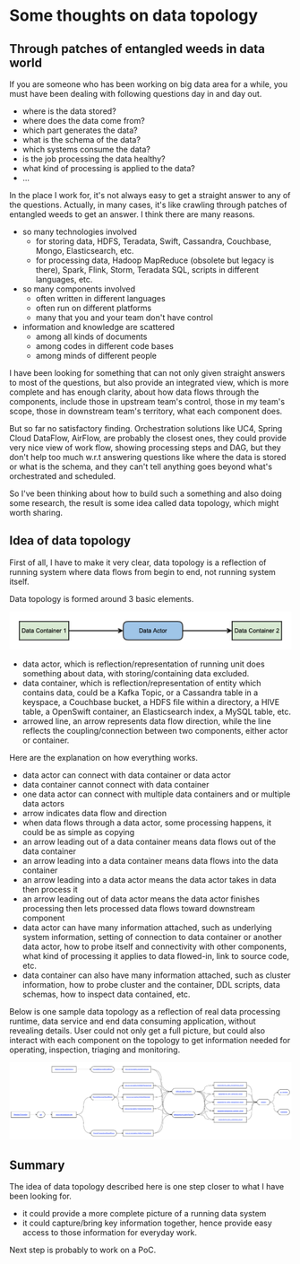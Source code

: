 # Some thoughts on data topology

## Through patches of entangled weeds in data world

If you are someone who has been working on big data area for a while, you must have been dealing with following questions day in and day out. 

- where is the data stored?
- where does the data come from?
- which part generates the data?
- what is the schema of the data?
- which systems consume the data?
- is the job processing the data healthy?
- what kind of processing is applied to the data?
- ...

In the place I work for, it's not always easy to get a straight answer to any of the questions. Actually, in many cases, it's like crawling 
through patches of entangled weeds to get an answer. I think there are many reasons.
- so many technologies involved
  - for storing data, HDFS, Teradata, Swift, Cassandra, Couchbase, Mongo, Elasticsearch, etc.
  - for processing data, Hadoop MapReduce (obsolete but legacy is there), Spark, Flink, Storm, Teradata SQL, scripts in different languages,
   etc.
- so many components involved
  - often written in different languages
  - often run on different platforms
  - many that you and your team don't have control
- information and knowledge are scattered
  - among all kinds of documents
  - among codes in different code bases
  - among minds of different people

I have been looking for something that can not only given straight answers to most of the questions, but also provide an integrated view,
 which is more complete and has enough clarity, about how data flows through the components, include those in upstream team's control, 
 those in my team's scope, those in downstream team's territory, what each component does.

But so far no satisfactory finding. Orchestration solutions like UC4, Spring Cloud DataFlow, AirFlow, are probably the closest ones, 
they could provide very nice view of work flow, showing processing steps and DAG, but they don't help too much w.r.t answering questions 
like where the data is stored or what is the schema, and they can't tell anything goes beyond what's orchestrated and scheduled.

So I've been thinking about how to build such a something and also doing some research, the result is some idea called data topology, which 
might worth sharing. 

## Idea of data topology

First of all, I have to make it very clear, data topology is a reflection of running system where data flows from begin to end, not running 
system itself.

Data topology is formed around 3 basic elements.

![](pics/data-actor-and-data-container.png)

- data actor, which is reflection/representation of running unit does something about data, with storing/containing data excluded.
- data container, which is reflection/representation of entity which contains data, could be a Kafka Topic, or a Cassandra table in a 
keyspace, a Couchbase bucket, a HDFS file within a directory, a HIVE table, a OpenSwift container, an Elasticsearch index, a MySQL table, 
etc.
- arrowed line, an arrow represents data flow direction, while the line reflects the coupling/connection between two components, either 
actor or container.

Here are the explanation on how everything works.
- data actor can connect with data container or data actor
- data container cannot connect with data container
- one data actor can connect with multiple data containers and or multiple data actors
- arrow indicates data flow and direction
- when data flows through a data actor, some processing happens, it could be as simple as copying
- an arrow leading out of a data container means data flows out of the data container
- an arrow leading into a data container means data flows into the data container
- an arrow leading into a data actor means the data actor takes in data then process it
- an arrow leading out of data actor means the data actor finishes processing then lets processed data flows toward downstream component
- data actor can have many information attached, such as underlying system information, setting of connection to data container or another 
data actor, how to probe itself and connectivity with other components, what kind of processing it applies to data flowed-in, link to 
source code, etc.
- data container can also have many information attached, such as cluster information, how to probe cluster and the container, DDL scripts, 
data schemas, how to inspect data contained, etc.

Below is one sample data topology as a reflection of real data processing runtime, data service and end data consuming application, without 
revealing details. User could not only get a full picture, but could also interact with each component on the topology to get information 
needed for operating, inspection, triaging and monitoring.

![](pics/sample-data-topology.png)

## Summary

The idea of data topology described here is one step closer to what I have been looking for. 
- it could provide a more complete picture of a running data system
- it could capture/bring key information together, hence provide easy access to those information for everyday work.

Next step is probably to work on a PoC.
